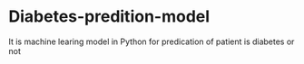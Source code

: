 # Diabetes-predition-model
It is machine learing model  in Python for predication of patient is diabetes or not 
